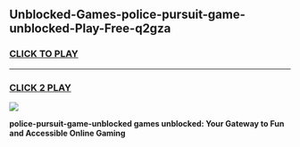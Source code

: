
## Unblocked-Games-police-pursuit-game-unblocked-Play-Free-q2gza
<h3>
<a href="https://premium76.site?title=police-pursuit-game-unblocked&ref=21A">CLICK TO PLAY</a></h3>
<hr>

<h3>
<a href="https://premium76.site?title=police-pursuit-game-unblocked&ref=21A">CLICK 2 PLAY</a>
  
</h3>

<a href="https://premium76.site?title=police-pursuit-game-unblocked&ref=21A"><img src="https://clearcache.store/games.png"></a>


**police-pursuit-game-unblocked games unblocked: Your Gateway to Fun and Accessible Online Gaming**
